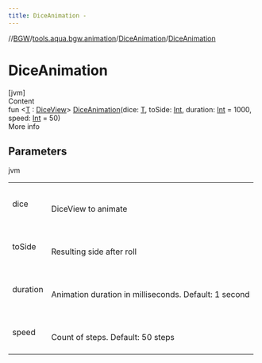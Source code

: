 ```yaml
---
title: DiceAnimation -
---
```

//[BGW](../../../index.md)/[tools.aqua.bgw.animation](../index.md)/[DiceAnimation](index.md)/[DiceAnimation](-dice-animation.md)



# DiceAnimation  
[jvm]  
Content  
fun <[T](index.md) : [DiceView](../../tools.aqua.bgw.elements.gameelements/-dice-view/index.md)> [DiceAnimation](-dice-animation.md)(dice: [T](index.md), toSide: [Int](https://kotlinlang.org/api/latest/jvm/stdlib/kotlin/-int/index.html), duration: [Int](https://kotlinlang.org/api/latest/jvm/stdlib/kotlin/-int/index.html) = 1000, speed: [Int](https://kotlinlang.org/api/latest/jvm/stdlib/kotlin/-int/index.html) = 50)  
More info  


## Parameters  
  
jvm  
  
| | |
|---|---|
| <a name="tools.aqua.bgw.animation/DiceAnimation/DiceAnimation/#TypeParam(bounds=[tools.aqua.bgw.elements.gameelements.DiceView])#kotlin.Int#kotlin.Int#kotlin.Int/PointingToDeclaration/"></a>dice| <a name="tools.aqua.bgw.animation/DiceAnimation/DiceAnimation/#TypeParam(bounds=[tools.aqua.bgw.elements.gameelements.DiceView])#kotlin.Int#kotlin.Int#kotlin.Int/PointingToDeclaration/"></a><br><br>DiceView to animate<br><br>|
| <a name="tools.aqua.bgw.animation/DiceAnimation/DiceAnimation/#TypeParam(bounds=[tools.aqua.bgw.elements.gameelements.DiceView])#kotlin.Int#kotlin.Int#kotlin.Int/PointingToDeclaration/"></a>toSide| <a name="tools.aqua.bgw.animation/DiceAnimation/DiceAnimation/#TypeParam(bounds=[tools.aqua.bgw.elements.gameelements.DiceView])#kotlin.Int#kotlin.Int#kotlin.Int/PointingToDeclaration/"></a><br><br>Resulting side after roll<br><br>|
| <a name="tools.aqua.bgw.animation/DiceAnimation/DiceAnimation/#TypeParam(bounds=[tools.aqua.bgw.elements.gameelements.DiceView])#kotlin.Int#kotlin.Int#kotlin.Int/PointingToDeclaration/"></a>duration| <a name="tools.aqua.bgw.animation/DiceAnimation/DiceAnimation/#TypeParam(bounds=[tools.aqua.bgw.elements.gameelements.DiceView])#kotlin.Int#kotlin.Int#kotlin.Int/PointingToDeclaration/"></a><br><br>Animation duration in milliseconds. Default: 1 second<br><br>|
| <a name="tools.aqua.bgw.animation/DiceAnimation/DiceAnimation/#TypeParam(bounds=[tools.aqua.bgw.elements.gameelements.DiceView])#kotlin.Int#kotlin.Int#kotlin.Int/PointingToDeclaration/"></a>speed| <a name="tools.aqua.bgw.animation/DiceAnimation/DiceAnimation/#TypeParam(bounds=[tools.aqua.bgw.elements.gameelements.DiceView])#kotlin.Int#kotlin.Int#kotlin.Int/PointingToDeclaration/"></a><br><br>Count of steps. Default: 50 steps<br><br>|
  
  



